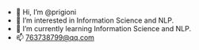 - 👋 Hi, I’m @prigioni
- 👀 I’m interested in Information Science and NLP.
- 🌱 I’m currently learning Information Science and NLP.
- 📫 763738799@qq.com

<!---
prigioni/prigioni is a ✨ special ✨ repository because its `README.md` (this file) appears on your GitHub profile.
You can click the Preview link to take a look at your changes.
--->
